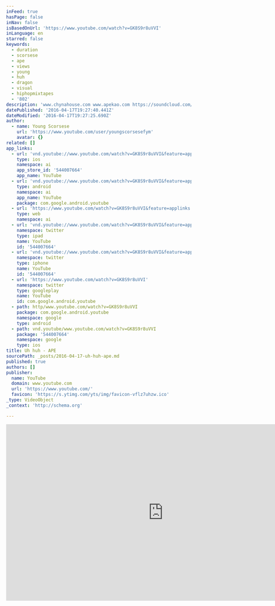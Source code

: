 ```yaml
---
inFeed: true
hasPage: false
inNav: false
isBasedOnUrl: 'https://www.youtube.com/watch?v=GK8S9r8uVVI'
inLanguage: en
starred: false
keywords:
  - duration
  - scorsese
  - ape
  - views
  - young
  - huh
  - dragon
  - visual
  - hiphopmixtapes
  - '802'
description: 'www.chynahouse.com www.apekao.com https://soundcloud.com/scfchynahouse/sets/ape19930808'
datePublished: '2016-04-17T19:27:40.441Z'
dateModified: '2016-04-17T19:27:25.690Z'
author:
  - name: Young Scorsese
    url: 'https://www.youtube.com/user/youngscorsesefym'
    avatar: {}
related: []
app_links:
  - url: 'vnd.youtube://www.youtube.com/watch?v=GK8S9r8uVVI&feature=applinks'
    type: ios
    namespace: ai
    app_store_id: '544007664'
    app_name: YouTube
  - url: 'vnd.youtube://www.youtube.com/watch?v=GK8S9r8uVVI&feature=applinks'
    type: android
    namespace: ai
    app_name: YouTube
    package: com.google.android.youtube
  - url: 'https://www.youtube.com/watch?v=GK8S9r8uVVI&feature=applinks'
    type: web
    namespace: ai
  - url: 'vnd.youtube://www.youtube.com/watch?v=GK8S9r8uVVI&feature=applinks'
    namespace: twitter
    type: ipad
    name: YouTube
    id: '544007664'
  - url: 'vnd.youtube://www.youtube.com/watch?v=GK8S9r8uVVI&feature=applinks'
    namespace: twitter
    type: iphone
    name: YouTube
    id: '544007664'
  - url: 'https://www.youtube.com/watch?v=GK8S9r8uVVI'
    namespace: twitter
    type: googleplay
    name: YouTube
    id: com.google.android.youtube
  - path: http/www.youtube.com/watch?v=GK8S9r8uVVI
    package: com.google.android.youtube
    namespace: google
    type: android
  - path: vnd.youtube/www.youtube.com/watch?v=GK8S9r8uVVI
    package: '544007664'
    namespace: google
    type: ios
title: Uh huh - APE
sourcePath: _posts/2016-04-17-uh-huh-ape.md
published: true
authors: []
publisher:
  name: YouTube
  domain: www.youtube.com
  url: 'https://www.youtube.com/'
  favicon: 'https://s.ytimg.com/yts/img/favicon-vflz7uhzw.ico'
_type: VideoObject
_context: 'http://schema.org'

---
```

<iframe src="https://cdn.embedly.com/widgets/media.html?src=https%3A%2F%2Fwww.youtube.com%2Fembed%2FGK8S9r8uVVI%3Ffeature%3Doembed&amp;url=https%3A%2F%2Fwww.youtube.com%2Fwatch%3Fv%3DGK8S9r8uVVI&amp;image=https%3A%2F%2Fi.ytimg.com%2Fvi%2FGK8S9r8uVVI%2Fhqdefault.jpg&amp;key=b7d04c9b404c499eba89ee7072e1c4f7&amp;type=text%2Fhtml&amp;schema=youtube" width="854" height="480" scrolling="no" frameborder="0" allowfullscreen="allowfullscreen" style=""></iframe>